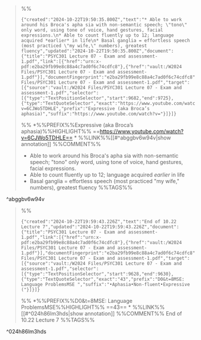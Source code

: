 
>%%
>```annotation-json
>{"created":"2024-10-22T19:50:35.800Z","text":"* Able to work around his Broca's apha sia with non-semantic speech; \"tono\" only word, using tone of voice, hand gestures, facial expressions.\n* Able to count fluently up to 12; language acquired *earlier* in life\n* Basal ganglia = effortless speech (most practiced \"my wife,\" numbers), greatest fluency","updated":"2024-10-22T19:50:35.800Z","document":{"title":"PSYC301 Lecture 07 - Exam and assessment-1.pdf","link":[{"href":"urn:x-pdf:e2ba29fb99e8c88a4c7ad0f6c74cdfc8"},{"href":"vault:/W2024 Files/PSYC301 Lecture 07 - Exam and assessment-1.pdf"}],"documentFingerprint":"e2ba29fb99e8c88a4c7ad0f6c74cdfc8"},"uri":"vault:/W2024 Files/PSYC301 Lecture 07 - Exam and assessment-1.pdf","target":[{"source":"vault:/W2024 Files/PSYC301 Lecture 07 - Exam and assessment-1.pdf","selector":[{"type":"TextPositionSelector","start":9682,"end":9725},{"type":"TextQuoteSelector","exact":"https://www.youtube.com/watch?v=6CJWo5TDHLE","prefix":"Expressive (aka Broca’s aphasia)","suffix":"https://www.youtube.com/watch?v="}]}]}
>```
>%%
>*%%PREFIX%%Expressive (aka Broca’s aphasia)%%HIGHLIGHT%% ==https://www.youtube.com/watch?v=6CJWo5TDHLE== *
>%%LINK%%[[#^abggbv6w94v|show annotation]]
>%%COMMENT%%
>* Able to work around his Broca's apha sia with non-semantic speech; "tono" only word, using tone of voice, hand gestures, facial expressions.
>* Able to count fluently up to 12; language acquired *earlier* in life
>* Basal ganglia = effortless speech (most practiced "my wife," numbers), greatest fluency
>%%TAGS%%
>
^abggbv6w94v


>%%
>```annotation-json
>{"created":"2024-10-22T19:59:43.226Z","text":"End of 10.22 Lecture 7","updated":"2024-10-22T19:59:43.226Z","document":{"title":"PSYC301 Lecture 07 - Exam and assessment-1.pdf","link":[{"href":"urn:x-pdf:e2ba29fb99e8c88a4c7ad0f6c74cdfc8"},{"href":"vault:/W2024 Files/PSYC301 Lecture 07 - Exam and assessment-1.pdf"}],"documentFingerprint":"e2ba29fb99e8c88a4c7ad0f6c74cdfc8"},"uri":"vault:/W2024 Files/PSYC301 Lecture 07 - Exam and assessment-1.pdf","target":[{"source":"vault:/W2024 Files/PSYC301 Lecture 07 - Exam and assessment-1.pdf","selector":[{"type":"TextPositionSelector","start":9628,"end":9630},{"type":"TextQuoteSelector","exact":"43","prefix":"D0&t=8MSE: Language ProblemsMSE ","suffix":"•Aphasia•Non-fluent•Expressive ("}]}]}
>```
>%%
>*%%PREFIX%%D0&t=8MSE: Language ProblemsMSE%%HIGHLIGHT%% ==43== *
>%%LINK%%[[#^024h86lm3hds|show annotation]]
>%%COMMENT%%
>End of 10.22 Lecture 7
>%%TAGS%%
>
^024h86lm3hds
